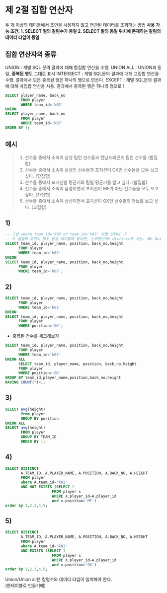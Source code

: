 # 제 2절 집합 연산자
두 개 이상의 테이블에서 조인을 사용하지 않고 연관된 데이터를 조회하는 방법
**사용 가능 조건: 1. SELECT 절의 칼럼수가 동일 2. SELECT 절의 동일 위치에 존재하는 칼럼의 데이터 타입이 동일**
## 집합 연산자의 종류
UNION : 개별 SQL 문의 결과에 대해 합집합 연산을 수행.
UNION ALL : UNION과 동일, **중복된 행**도 그대로 표시
INTERSECT : 개별 SQL문의 결과에 대해 교집합 연산을 수행. 결과에서 모든 중복된 행은 하나의 행으로 만든다.
EXCEPT : 개별 SQL문의 결과에 대해 차집합 연산을 사용. 결과에서 중복된 행은 하나의 행으로 !
```sql
SELECT player_name, back_no
       FROM player
       WHERE team_id='k02'
UNION
SELECT player_name, back_no
       FROM player
       WHERE team_id='k07'
ORDER BY 1;
```
## 예시
> 1) 선수들 중에서 소속이 삼성 팀인 선수들과 전남드레곤즈 팀인 선수들 (합집합)
> 2) 선수들 중에서 소속이 삼성인 선수들과 포지션이 GK인 선수들을 모두 보고 싶다. (합집합) 
> 3) 선수들 중에서 포지션별 평균키와 팀별 평균키를 알고 싶다. (합집합)
> 4) 선수들 중에서 소속이 삼성이면서 포지션이 MF가 아닌 선수들을 모두 보고 싶다. (차집합)
> 5) 선수들 중에서 소속이 삼성이면서 포지션이 GK인 선수들의 정보를 보고 싶다. (교집합)

## 1)
```sql
-- 그냥 where team_id='k02'or team_id='k07' 하면 안되나..?
-- 두 집합의 조건이 모두 동일 테이블에 있다면, 논리연산자+ distinct도 가능. 왜> Union은 중복 제외
SELECT team_id, player_name, position, back_no,height
      FROM player
      WHERE team_id='k02'
UNION
SELECT team_id, player_name, position, back_no,height
      FROM player
      WHERE team_id='k07';
```

## 2)
```sql
SELECT team_id, player_name, position, back_no,height
      FROM player
      WHERE team_id='k02'
UNION
SELECT team_id, player_name, position, back_no,height
      FROM player
      WHERE position='GK';
```
*  중복된 건수를 체크해보자
```sql
SELECT team_id, player_name, position, back_no,height
      FROM player
      WHERE team_id='k02'
UNION ALL
      SELECT team_id, player_name, position, back_no,height
      FROM player
      WHERE position='GK'
GROUP BY team_id,player_name,position,back_no,height
HAVING COUNT(*)>1;
```
## 3)
```sql
SELECT avg(height)
       from player
       GROUP BY position
UNION ALL
SELECT avg(height)
       FROM player
       GROUP BY TEAM_ID
       ORDER BY 1;
```
## 4)
```sql
SELECT DISTINCT
       A.TEAM_ID, A.PLAYER_NAME, A.POSITION, A.BACK_NO, A.HEIGHT
       FROM player
       where A.team_id='k02'
       AND NOT EXISTS (SELECT 1
                     FROM player x
                     WHERE X.player_id=A.player_id
                     and x.position='MF')
order by 1,2,3,4,5;
```
## 5)
```sql
SELECT DISTINCT
       A.TEAM_ID, A.PLAYER_NAME, A.POSITION, A.BACK_NO, A.HEIGHT
       FROM player
       where A.team_id='k02'
       AND EXISTS (SELECT 1
                     FROM player x
                     WHERE X.player_id=A.player_id
                     and x.position='GK')
order by 1,2,3,4,5;
```
Union/Union all은 칼럼수와 데이터 타입이 일치해야 한다.  
(한테이블로 만들기에)
